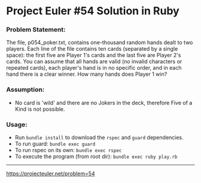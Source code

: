# Project Euler #54 Solution in Ruby

### Problem Statement:
The file, p054_poker.txt, contains one-thousand random hands dealt to two players. Each line of the file contains ten cards (separated by a single space): the first five are Player 1's cards and the last five are Player 2's cards. You can assume that all hands are valid (no invalid characters or repeated cards), each player's hand is in no specific order, and in each hand there is a clear winner.
How many hands does Player 1 win?

### Assumption:
* No card is 'wild' and there are no Jokers in the deck, therefore Five of a Kind is not possible.

### Usage:
* Run `bundle install` to download the `rspec` and `guard` dependencies.
* To run guard: `bundle exec guard`
* To run rspec on its own: `bundle exec rspec`
* To execute the program (from root dir): `bundle exec ruby play.rb`

---
https://projecteuler.net/problem=54